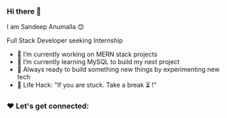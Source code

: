 ### Hi there 👋

I am Sandeep Anumalla 😊

Full Stack Developer seeking Internship

 - 🔭 I’m currently working on MERN stack projects 
 - 🌱 I’m currently learning MySQL to build my next project
 - 🚀 Always ready to build something new things by experimenting new tech
 - 🎯 Life Hack: "If you are stuck. Take a break ⏳ !"

### ❤️ Let's get connected:

<!--
**sandeepanumalla/sandeepanumalla** is a ✨ _special_ ✨ repository because its `README.md` (this file) appears on your GitHub profile.

Here are some ideas to get you started:

- 🔭 I’m currently working on MERN stack projects...
- 🌱 I’m currently learning ...
- 👯 I’m looking to collaborate on ...
- 🤔 I’m looking for help with ...
- 💬 Ask me about ...
- 📫 How to reach me: ...
- 😄 Pronouns: ...
- ⚡ Fun fact: ...
-->
